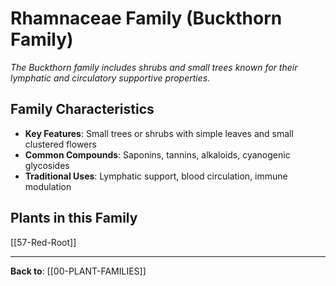 # Rhamnaceae Family (Buckthorn Family)

*The Buckthorn family includes shrubs and small trees known for their lymphatic and circulatory supportive properties.*

## Family Characteristics
- **Key Features**: Small trees or shrubs with simple leaves and small clustered flowers
- **Common Compounds**: Saponins, tannins, alkaloids, cyanogenic glycosides
- **Traditional Uses**: Lymphatic support, blood circulation, immune modulation

## Plants in this Family

[[57-Red-Root]]

---

**Back to**: [[00-PLANT-FAMILIES]]